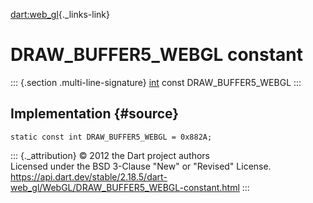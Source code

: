 [dart:web\_gl](../../dart-web_gl/dart-web_gl-library){._links-link}

DRAW\_BUFFER5\_WEBGL constant
=============================

::: {.section .multi-line-signature}
[int](../../dart-core/int-class) const DRAW\_BUFFER5\_WEBGL
:::

Implementation {#source}
--------------

``` {.language-dart data-language="dart"}
static const int DRAW_BUFFER5_WEBGL = 0x882A;
```

::: {._attribution}
© 2012 the Dart project authors\
Licensed under the BSD 3-Clause \"New\" or \"Revised\" License.\
<https://api.dart.dev/stable/2.18.5/dart-web_gl/WebGL/DRAW_BUFFER5_WEBGL-constant.html>
:::
